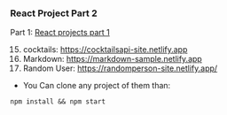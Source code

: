 ### React Project Part 2

Part 1: [React projects part 1](https://github.com/sayedhany/React-Projects)

15. cocktails: https://cocktailsapi-site.netlify.app
16. Markdown: https://markdown-sample.netlify.app
17. Random User: https://randomperson-site.netlify.app/

- You Can clone any project of them than:

```
npm install && npm start
```
